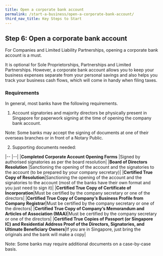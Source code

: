 ```yaml
---
title: Open a corporate bank account
permalink: /start-a-business/open-a-corporate-bank-account/
third_nav_title: Key Steps to Start
---
```


## Step 6: Open a corporate bank account

For Companies and Limited Liability Partnerships, opening a corporate bank account is a must.

It is optional for Sole Proprietorships, Partnerships and Limited Partnerships. However, a corporate bank account allows you to keep your business expenses separate from your personal savings and also helps you track your business cash flows, which will come in handy when filing taxes.

### Requirements

In general, most banks have the following requirements.

1. Account signatories and majority directors be physically present in Singapore for paperwork signing at the time of opening the company bank account.

Note: Some banks may accept the signing of documents at one of their overseas branches or in front of a Notary Public.

2. Supporting documents needed:

|-- |--|
|**Completed Corporate Account Opening Forms** |Signed by authorised signatories as per the board resolution|
|**Board of Directors Resolution** |Sanctioning the opening of the account and the signatories to the account (to be prepared by your company secretary)|
|**Certified True Copy of Resolution**|Sanctioning the opening of the account and the signatories to the account (most of the banks have their own format and you just need to sign it)|
|**Certified True Copy of Certificate of Incorporation**|Must be certified by the company secretary or one of the directors|
|**Certified True Copy of Company’s Business Profile from Company Registrar**|Must be certified by the company secretary or one of the directors|
|**Certified True Copy of Company’s Memorandum and Articles of Association (MAA)**|Must be certified by the company secretary or one of the directors|
|**Certified True Copies of Passport (or Singapore IC) and Residential Address Proof of the Directors, Signatories, and Ultimate Beneficiary Owners**|If you are in Singapore, just bring the originals and the bank will make a copy|

Note: Some banks may require additional documents on a case-by-case basis.

